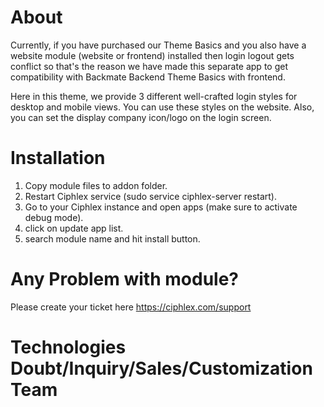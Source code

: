About
============
Currently, if you have purchased our Theme Basics and you also have a website module (website or frontend) installed then login logout gets conflict so that's the reason we have made this separate app to get compatibility with Backmate Backend Theme Basics with frontend.

Here in this theme, we provide 3 different well-crafted login styles for desktop and mobile views. You can use these styles on the website. Also, you can set the display company icon/logo on the login screen.

Installation
============
1) Copy module files to addon folder.
2) Restart Ciphlex service (sudo service ciphlex-server restart).
3) Go to your Ciphlex instance and open apps (make sure to activate debug mode).
4) click on update app list.
5) search module name and hit install button.

Any Problem with module?
=====================================
Please create your ticket here https://ciphlex.com/support

Technologies Doubt/Inquiry/Sales/Customization Team
=====================================
